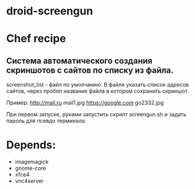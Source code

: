 # droid-screengun 
# Chef recipe

## Система автоматического создания скриншотов c сайтов по списку из файла.

screenshot_list - файл по умолчанию. В файле указать список адресов сайтов, через пробел название файла в котором сохранить скриншот.

Пример:
http://mail.ru mail1.jpg
https://google.com go2332.jpg

При первом запуске, руками запустить скрипт screengun.sh и задать пароль для псевдо терминала.

# Depends: 
 - imagemagick
 - gnome-core
 - xfce4
 - vnc4server

